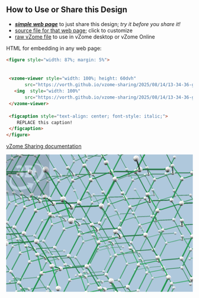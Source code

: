 
## How to Use or Share this Design

 - [***simple web page***](<https://vorth.github.io/vzome-sharing/2025/08/14/13-34-36-green-triamond/>) to just share this design; *try it before you share it!*
 - [source file for that web page](<https://github.com/vorth/vzome-sharing/edit/main/2025/08/14/13-34-36-green-triamond/index.md>); click to customize
 - [raw vZome file](<https://raw.githubusercontent.com/vorth/vzome-sharing/main/2025/08/14/13-34-36-green-triamond/green-triamond.vZome>) to use in vZome desktop or vZome Online
 
 HTML for embedding in any web page:
 ```html
<figure style="width: 87%; margin: 5%">
  
  
  <vzome-viewer style="width: 100%; height: 60dvh" 
        src="https://vorth.github.io/vzome-sharing/2025/08/14/13-34-36-green-triamond/green-triamond.vZome" >
    <img  style="width: 100%"
        src="https://vorth.github.io/vzome-sharing/2025/08/14/13-34-36-green-triamond/green-triamond.png" >
  </vzome-viewer>

  <figcaption style="text-align: center; font-style: italic;">
     REPLACE this caption!
  </figcaption>
</figure>

 ```

[vZome Sharing documentation](https://vzome.github.io/vzome/sharing.html#how-it-works)

![Image](<green-triamond.png>)

